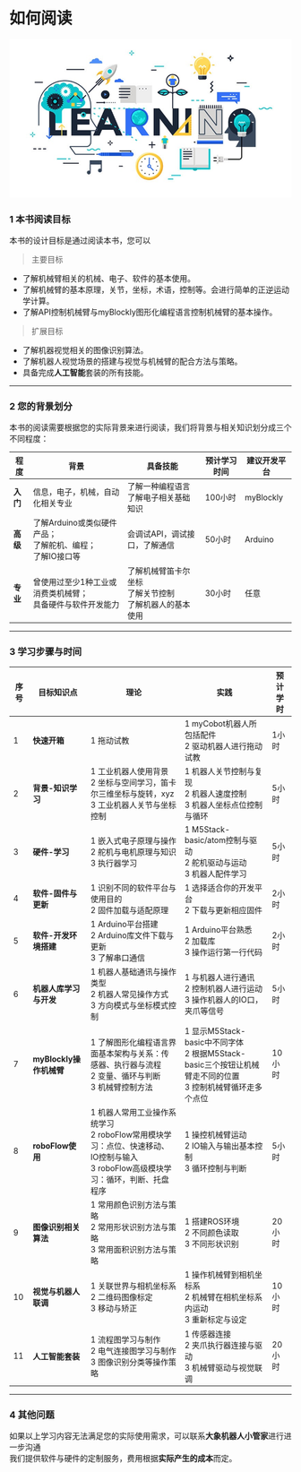 # 如何阅读
![learning](../resourse/1-elephant/learning.jpg)

### 1 本书阅读目标
本书的设计目标是通过阅读本书，您可以
> 主要目标

- 了解机械臂相关的机械、电子、软件的基本使用。
- 了解机械臂的基本原理，关节，坐标，术语，控制等。会进行简单的正逆运动学计算。
- 了解API控制机械臂与myBlockly图形化编程语言控制机械臂的基本操作。

> 扩展目标

- 了解机器视觉相关的图像识别算法。
- 了解机器人视觉场景的搭建与视觉与机械臂的配合方法与策略。
- 具备完成**人工智能**套装的所有技能。

---

### 2 您的背景划分
本书的阅读需要根据您的实际背景来进行阅读，我们将背景与相关知识划分成三个不同程度：


程度   |背景  |具备技能  |预计学习时间|建议开发平台
 ---- | ----  |----  |----  |----  
**入门**|信息，电子，机械，自动化相关专业	|了解一种编程语言<br>了解电子相关基础知识| 100小时 | myBlockly
**高级**|了解Arduino或类似硬件产品；<br>了解舵机、编程；<br>了解IO接口等		|会调试API，调试接口，了解通信| 50小时 | Arduino
**专业**|曾使用过至少1种工业或消费类机械臂；<br>具备硬件与软件开发能力	|了解机械臂笛卡尔坐标<br>了解关节控制<br>了解机器人的基本使用| 30小时| 任意

---

### 3 学习步骤与时间

序号|目标知识点 |理论|实践 |预计学时  
 ---- | ---- |---- |----  |----  
1 |**快速开箱**  		|1 拖动试教 		|1 myCobot机器人所包括配件 <br> 2 驱动机器人进行拖动试教|1小时  	
2 |**背景-知识学习** 	|1 工业机器人使用背景 <br>2  坐标与空间学习，笛卡尔三维坐标与旋转，xyz<br>3 工业机器人关节与坐标控制|1 机器人关节控制与复现<br>2 机器人速度控制<br>3 机器人坐标点位控制与循环|5小时  	
3 |**硬件-学习**  	|1 嵌入式电子原理与操作 <br> 2 舵机与电机原理与知识 <br> 3 	执行器学习	|1 M5Stack-basic/atom控制与驱动  <br> 2 舵机驱动与运动 <br> 3 机器人配件学习	|5小时 	
4 |**软件-固件与更新**  	|1 识别不同的软件平台与使用目的<br> 2 固件加载与适配原理|1 选择适合你的开发平台<br> 2 下载与更新相应固件 |2小时   
5 |**软件-开发环境搭建** 	|1 Arduino平台搭建 <br> 2 Arduino库文件下载与更新 <br> 3 了解串口通信|1 Arduino平台熟悉<br> 2 加载库 <br> 3 操作运行第一行代码 |2小时   
6 |**机器人库学习与开发**  |1 机器人基础通讯与操作类型 <br> 2 机器人常见操作方式 <br> 3 方向模式与坐标模式控制 |1 与机器人进行通讯 <br> 2 控制机器人进行运动 <br> 3 操作机器人的IO口，夹爪等信号	|5小时   
7 |**myBlockly操作机械臂**  |1 了解图形化编程语言界面基本架构与关系：传感器、执行器与流程<br>2 变量、循环与判断<br>3 机械臂控制方法|1 显示M5Stack-basic中不同字体<br>2 根据M5Stack-basic三个按钮让机械臂走不同的位置<br>3 控制机械臂循环走多个点位|10小时  
8 |**roboFlow使用**  	|1 机器人常用工业操作系统学习<br>2 roboFlow常用模块学习：点位、快速移动、IO控制与输入<br>3 roboFlow高级模块学习：循环，判断、托盘程序  		|1 操控机械臂运动<br>2 IO输入与输出基本控制<br>3 循环控制与判断|5小时   
9 |**图像识别相关算法**  |1 常用颜色识别方法与策略<br>2 常用形状识别方法与策略<br>3 常用面积识别方法与策略<br> |1 搭建ROS环境<br>2 不同颜色读取<br>3 不同形状识别<br> |20小时 
10 |**视觉与机器人联调** |1 关联世界与相机坐标系<br>2 二维码图像标定<br>3 移动与矫正  		|1 操作机械臂到相机坐标系<br>2 机械臂在相机坐标系内运动<br>3  重新标定与设定|10小时  
11 |**人工智能套装** 		|1 流程图学习与制作<br>2 电气连接图学习与制作<br>3 图像识别分类等操作策略  		|1 传感器连接<br>2 夹爪执行器连接与驱动<br>3 机械臂驱动与视觉联调|20小时  



---

### 4 其他问题

如果以上学习内容无法满足您的实际使用需求，可以联系**大象机器人小管家**进行进一步沟通<br>
我们提供软件与硬件的定制服务，费用根据**实际产生的成本**而定。

